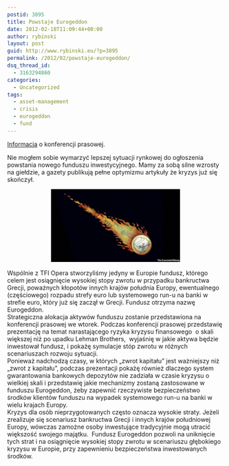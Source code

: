 ```yaml
---
postid: 3895
title: Powstaje Eurogeddon
date: 2012-02-18T11:09:44+00:00
author: rybinski
layout: post
guid: http://www.rybinski.eu/?p=3895
permalink: /2012/02/powstaje-eurogeddon/
dsq_thread_id:
  - 3163294860
categories:
  - Uncategorized
tags:
  - asset-management
  - crisis
  - eurogeddon
  - fund
---
```

[Informacja](http://opera.pl/pl/aktualnosci/opera-tfi-sa-akt/art164,eurogeddon-konferencja-prasowa.html) o konferencji prasowej.

Nie mogłem sobie wymarzyć lepszej sytuacji rynkowej do ogłoszenia powstania nowego funduszu inwestycyjnego. Mamy za sobą silne wzrosty na giełdzie, a gazety publikują pełne optymizmu artykuły że kryzys już się skończył.

<p style="text-align: center;">
  <a href="/uploads/2012/02/eurogeddon.png"><img class="size-medium wp-image-3898 aligncenter" title="eurogeddon" src="/uploads/2012/02/eurogeddon-300x169.png" alt="" width="300" height="169" /></a>
</p>

<p style="text-align: left;">
  Wspólnie z TFI Opera stworzyliśmy jedyny w Europie fundusz, którego celem jest osiągnięcie wysokiej stopy zwrotu w przypadku bankructwa Grecji, poważnych kłopotów innych krajów południa Europy, ewentualnego (częściowego) rozpadu strefy euro lub systemowego run-u na banki w strefie euro, który już się zaczął w Grecji. Fundusz otrzyma nazwę Eurogeddon.<br /> Strategiczna alokacja aktywów funduszu zostanie przedstawiona na konferencji prasowej we wtorek. Podczas konferencji prasowej przedstawię prezentację na temat narastającego ryzyka kryzysu finansowego  o skali  większej niż po upadku Lehman Brothers,  wyjaśnię w jakie aktywa będzie inwestował fundusz, i pokażę symulacje stóp zwrotu w różnych scenariuszach rozwoju sytuacji.<br /> Ponieważ nadchodzą czasy, w których „zwrot kapitału” jest ważniejszy niż „zwrot z kapitału”, podczas prezentacji pokażę również dlaczego system gwarantowania bankowych depozytów nie zadziała w czasie kryzysu o wielkiej skali i przedstawię jakie mechanizmy zostaną zastosowane w funduszu Eurogeddon, żeby zapewnić rzeczywiste bezpieczeństwo środków klientów funduszu na wypadek systemowego run-u na banki w wielu krajach Europy.<br /> Kryzys dla osób nieprzygotowanych często oznacza wysokie straty. Jeżeli zrealizuje się scenariusz bankructwa Grecji i innych krajów południowej Europy, wówczas zamożne osoby inwestujące tradycyjnie mogą utracić większość swojego majątku.  Fundusz Eurogeddon pozwoli na uniknięcie tych strat i na osiągnięcie wysokiej stopy zwrotu w scenariuszu głębokiego kryzysu w Europie, przy zapewnieniu bezpieczeństwa inwestowanych środków.
</p>

